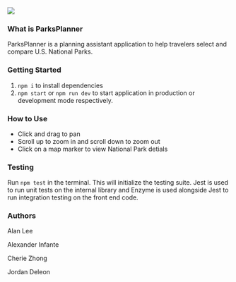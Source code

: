 <img src='/assets/parksplanner.gif'>

### What is ParksPlanner
ParksPlanner is a planning assistant application to help travelers select and compare U.S. National Parks.

### Getting Started
1. `npm i` to install dependencies
1. `npm start` or `npm run dev` to start application in production or development mode respectively.

### How to Use
* Click and drag to pan
* Scroll up to zoom in and scroll down to zoom out
* Click on a map marker to view National Park detials

### Testing
Run `npm test` in the terminal. This will initialize the testing suite. Jest is used to run unit tests on the internal library and Enzyme is used alongside Jest to run integration testing on the front end code.

### Authors
Alan Lee

Alexander Infante 

Cherie Zhong

Jordan Deleon
